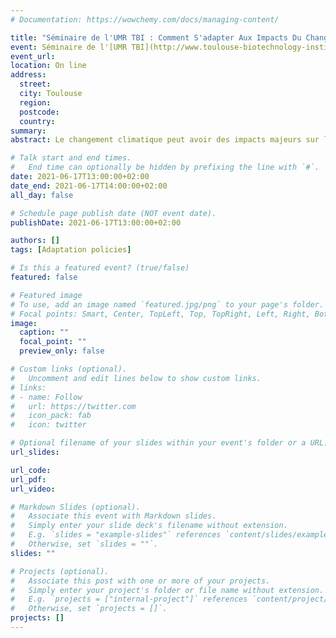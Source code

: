 ```yaml
---
# Documentation: https://wowchemy.com/docs/managing-content/

title: "Séminaire de l'UMR TBI : Comment S'adapter Aux Impacts Du Changement Climatique?"
event: Séminaire de l'[UMR TBI](http://www.toulouse-biotechnology-institute.fr/fr/index.html)
event_url: 
location: On line
address:
  street:
  city: Toulouse
  region:
  postcode:
  country:
summary:
abstract: Le changement climatique peut avoir des impacts majeurs sur l'économie et la société, et ce d'autant plus que nous n'arriverons pas à atteindre rapidement la neutralité carbone. Au delà des projections des modèles climatiques, que peuvent signifier concrètement ces impacts sur notre vie de tous les jours? Comment se préparer à ces changements? Au cours de cette présentation, je vous propose de présenter les principaux éléments de réponse à ces questions dans la littérature académique. Ce sujet (ce que l'on appelle "l'adaptation au changement climatique") est un objet de recherches très actif. Des politiques visant à se préparer aux impacts du changement climatique commencent également à se développer un peu partout en France et sur la planète, et peuvent jouer un rôle fondamental dans notre vulnérabilité future. 

# Talk start and end times.
#   End time can optionally be hidden by prefixing the line with `#`.
date: 2021-06-17T13:00:00+02:00
date_end: 2021-06-17T14:00:00+02:00
all_day: false

# Schedule page publish date (NOT event date).
publishDate: 2021-06-17T13:00:00+02:00

authors: []
tags: [Adaptation policies]

# Is this a featured event? (true/false)
featured: false

# Featured image
# To use, add an image named `featured.jpg/png` to your page's folder. 
# Focal points: Smart, Center, TopLeft, Top, TopRight, Left, Right, BottomLeft, Bottom, BottomRight.
image:
  caption: ""
  focal_point: ""
  preview_only: false

# Custom links (optional).
#   Uncomment and edit lines below to show custom links.
# links:
# - name: Follow
#   url: https://twitter.com
#   icon_pack: fab
#   icon: twitter

# Optional filename of your slides within your event's folder or a URL.
url_slides:

url_code:
url_pdf:
url_video:

# Markdown Slides (optional).
#   Associate this event with Markdown slides.
#   Simply enter your slide deck's filename without extension.
#   E.g. `slides = "example-slides"` references `content/slides/example-slides.md`.
#   Otherwise, set `slides = ""`.
slides: ""

# Projects (optional).
#   Associate this post with one or more of your projects.
#   Simply enter your project's folder or file name without extension.
#   E.g. `projects = ["internal-project"]` references `content/project/deep-learning/index.md`.
#   Otherwise, set `projects = []`.
projects: []
---
```

